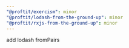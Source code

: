```yaml
---
"@proftit/exercism": minor
"@proftit/lodash-from-the-ground-up": minor
"@proftit/rxjs-from-the-ground-up": minor
---
```


add lodash fromPairs
